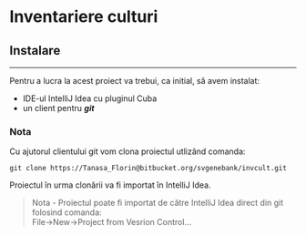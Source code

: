 # Inventariere culturi
## Instalare
***
Pentru a lucra la acest proiect va trebui, ca initial, să avem instalat:
+ IDE-ul IntelliJ Idea cu pluginul Cuba
+ un client pentru _**git**_

### Nota

Cu ajutorul clientului git vom clona proiectul utlizând comanda:

`git clone https://Tanasa_Florin@bitbucket.org/svgenebank/invcult.git`

Proiectul în urma clonării va fi importat în IntelliJ Idea.

>Nota - Proiectul poate fi importat de către IntelliJ Idea direct din git folosind comanda:  
>File->New->Project from Vesrion Control...